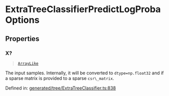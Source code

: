 # ExtraTreeClassifierPredictLogProbaOptions

## Properties

### X?

> [`ArrayLike`](../types/ArrayLike.md)

The input samples. Internally, it will be converted to `dtype=np.float32` and if a sparse matrix is provided to a sparse `csr\_matrix`.

Defined in:  [generated/tree/ExtraTreeClassifier.ts:838](https://github.com/transitive-bullshit/scikit-learn-ts/blob/122b3c0/packages/sklearn/src/generated/tree/ExtraTreeClassifier.ts#L838)

